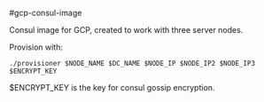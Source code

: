 #gcp-consul-image

Consul image for GCP, created to work with three server nodes.

Provision with:
```Console
./provisioner $NODE_NAME $DC_NAME $NODE_IP $NODE_IP2 $NODE_IP3 $ENCRYPT_KEY
```

$ENCRYPT_KEY is the key for consul gossip encryption.
